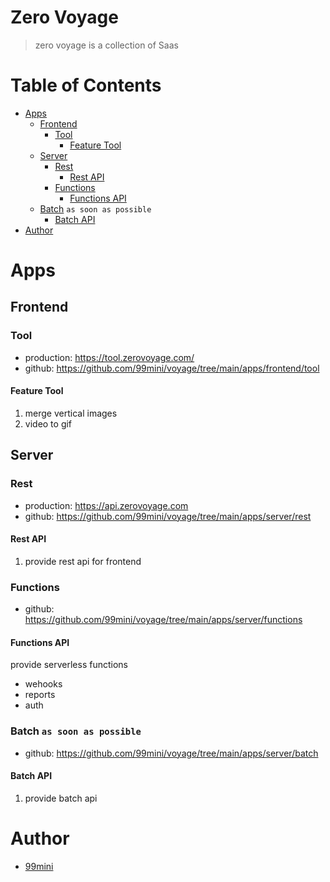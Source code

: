 # Zero Voyage 

> zero voyage is a collection of Saas

# Table of Contents

- [Apps](#apps)
  - [Frontend](#frontend)
    - [Tool](#tool)
      - [Feature Tool](#feature-tool)
  - [Server](#server)
    - [Rest](#rest)
      - [Rest API](#rest-api)
    - [Functions](#functions)
      - [Functions API](#functions-api)
  - [Batch](#batch) `as soon as possible`
    - [Batch API](#batch-api)
- [Author](#author)

# Apps

## Frontend

### Tool

- production: https://tool.zerovoyage.com/
- github: https://github.com/99mini/voyage/tree/main/apps/frontend/tool

#### Feature Tool

1. merge vertical images
2. video to gif

## Server

### Rest

- production: https://api.zerovoyage.com
- github: https://github.com/99mini/voyage/tree/main/apps/server/rest

#### Rest API

1. provide rest api for frontend

### Functions

- github: https://github.com/99mini/voyage/tree/main/apps/server/functions

#### Functions API

provide serverless functions

- wehooks
- reports
- auth

### Batch `as soon as possible`

- github: https://github.com/99mini/voyage/tree/main/apps/server/batch

#### Batch API

1. provide batch api

# Author

- [99mini](https://github.com/99mini)
